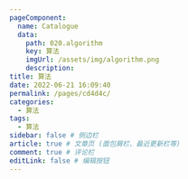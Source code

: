 ```yaml
---
pageComponent:
  name: Catalogue
  data:
    path: 020.algorithm
    key: 算法
    imgUrl: /assets/img/algorithm.png
    description: 
title: 算法
date: 2022-06-21 16:09:40
permalink: /pages/cd4d4c/
categories:
  - 算法
tags:
  - 算法
sidebar: false # 侧边栏
article: true # 文章页 (面包屑栏、最近更新栏等)
comment: true # 评论栏
editLink: false # 编辑按钮
---
```

